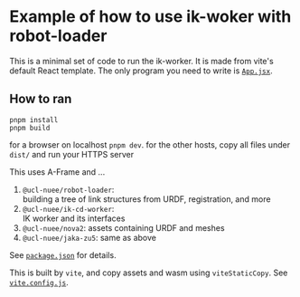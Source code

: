 # Example of how to use ik-woker with robot-loader

This is a minimal set of code to run the ik-worker.
It is made from vite's default React template.
The only program you need to write is [`App.jsx`](./src/App.jsx).

## How to ran
```
pnpm install
pnpm build
```
for a browser on localhost `pnpm dev`. 
for the other hosts, copy all files under `dist/` and run your HTTPS server

This uses A-Frame and ...
1. `@ucl-nuee/robot-loader`:  
   building a tree of link structures from URDF, registration, and more
2. `@ucl-nuee/ik-cd-worker`:  
   IK worker and its interfaces
3. `@ucl-nuee/nova2`: assets containing URDF and meshes
4. `@ucl-nuee/jaka-zu5`: same as above

See [`package.json`](./package.json) for details.

This is built by `vite`, and copy assets and wasm using `viteStaticCopy`.
See [`vite.config.js`](./vite.config.js).

